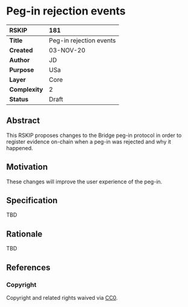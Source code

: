 # Peg-in rejection events

|RSKIP          |181           |
| :------------ |:-------------|
|**Title**      |Peg-in rejection events |
|**Created**    |03-NOV-20 |
|**Author**     |JD |
|**Purpose**    |USa |
|**Layer**      |Core |
|**Complexity** |2 |
|**Status**     |Draft |

## Abstract

This RSKIP proposes changes to the Bridge peg-in protocol in order to register evidence on-chain when a peg-in was rejected and why it happened.

## Motivation

These changes will improve the user experience of the peg-in.

## Specification

TBD

## Rationale

TBD

## References



### Copyright

Copyright and related rights waived via [CC0](https://creativecommons.org/publicdomain/zero/1.0/).
